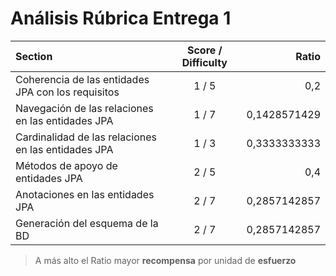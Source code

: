 # Análisis Rúbrica Entrega 1

| Section                                              | Score / Difficulty   | Ratio         |
|:-----------------------------------------------------|:--------------------:|--------------:|
| Coherencia de las entidades JPA con los requisitos   | 1 / 5                | 0,2           |
| Navegación de las relaciones en las entidades JPA    | 1 / 7                | 0,1428571429  |
| Cardinalidad de las relaciones en las entidades JPA  | 1 / 3                | 0,3333333333  |
| Métodos de apoyo de entidades JPA                    | 2 / 5                | 0,4           |
| Anotaciones en las entidades JPA                     | 2 / 7                | 0,2857142857  |
| Generación del esquema de la BD                      | 2 / 7                | 0,2857142857  |

> A más alto el Ratio mayor **recompensa** por unidad de **esfuerzo**
